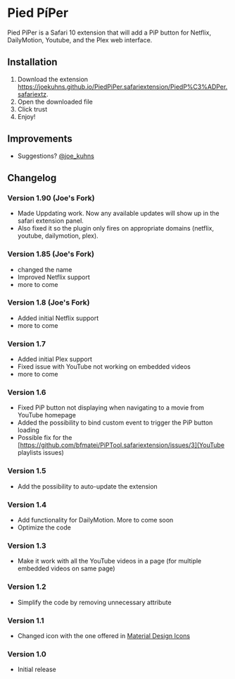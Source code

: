 # Pied PíPer
Pied PíPer is a Safari 10 extension that will add a PiP button for Netflix, DailyMotion, Youtube, and the Plex web interface.

## Installation
1. Download the extension https://joekuhns.github.io/PiedPiPer.safariextension/PiedP%C3%ADPer.safariextz.
2. Open the downloaded file
3. Click trust
4. Enjoy!

## Improvements
- Suggestions?  [@joe_kuhns](https://twitter.com/joe_kuhns)

## Changelog
### Version 1.90 (Joe's Fork)
- Made Uppdating work.  Now any available updates will show up in the safari extension panel.
- Also fixed it so the plugin only fires on appropriate domains (netflix, youtube, dailymotion, plex).

### Version 1.85 (Joe's Fork)
- changed the name
- Improved Netflix support
- more to come

### Version 1.8 (Joe's Fork)
- Added initial Netflix support
- more to come

### Version 1.7
- Added initial Plex support
- Fixed issue with YouTube not working on embedded videos
- more to come

### Version 1.6
- Fixed PiP button not displaying when navigating to a movie from YouTube homepage
- Added the possibility to bind custom event to trigger the PiP button loading
- Possible fix for the [https://github.com/bfmatei/PiPTool.safariextension/issues/3](YouTube playlists issues)

### Version 1.5
- Add the possibility to auto-update the extension

### Version 1.4
- Add functionality for DailyMotion. More to come soon
- Optimize the code

### Version 1.3
- Make it work with all the YouTube videos in a page (for multiple embedded videos on same page)

### Version 1.2
- Simplify the code by removing unnecessary attribute

### Version 1.1
- Changed icon with the one offered in [Material Design Icons](https://design.google.com/icons/#ic_picture_in_picture)

### Version 1.0
- Initial release
